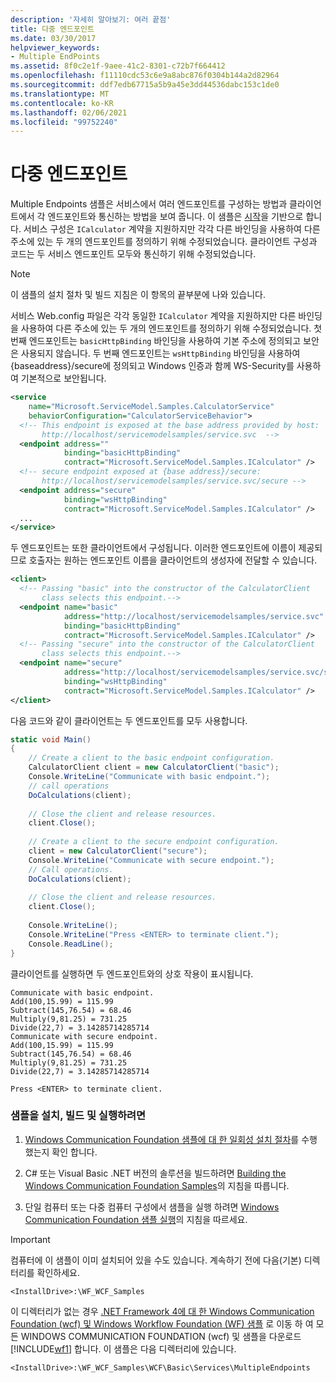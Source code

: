 ```yaml
---
description: '자세히 알아보기: 여러 끝점'
title: 다중 엔드포인트
ms.date: 03/30/2017
helpviewer_keywords:
- Multiple EndPoints
ms.assetid: 8f0c2e1f-9aee-41c2-8301-c72b7f664412
ms.openlocfilehash: f11110cdc53c6e9a8abc876f0304b144a2d82964
ms.sourcegitcommit: ddf7edb67715a5b9a45e3dd44536dabc153c1de0
ms.translationtype: MT
ms.contentlocale: ko-KR
ms.lasthandoff: 02/06/2021
ms.locfileid: "99752240"
---
```

# <a name="multiple-endpoints"></a>다중 엔드포인트

Multiple Endpoints 샘플은 서비스에서 여러 엔드포인트를 구성하는 방법과 클라이언트에서 각 엔드포인트와 통신하는 방법을 보여 줍니다. 이 샘플은 [시작](getting-started-sample.md)을 기반으로 합니다. 서비스 구성은 `ICalculator` 계약을 지원하지만 각각 다른 바인딩을 사용하여 다른 주소에 있는 두 개의 엔드포인트를 정의하기 위해 수정되었습니다. 클라이언트 구성과 코드는 두 서비스 엔드포인트 모두와 통신하기 위해 수정되었습니다.  
  
> [!NOTE]
> 이 샘플의 설치 절차 및 빌드 지침은 이 항목의 끝부분에 나와 있습니다.  
  
 서비스 Web.config 파일은 각각 동일한 `ICalculator` 계약을 지원하지만 다른 바인딩을 사용하여 다른 주소에 있는 두 개의 엔드포인트를 정의하기 위해 수정되었습니다. 첫 번째 엔드포인트는 `basicHttpBinding` 바인딩을 사용하여 기본 주소에 정의되고 보안은 사용되지 않습니다. 두 번째 엔드포인트는 `wsHttpBinding` 바인딩을 사용하여 {baseaddress}/secure에 정의되고 Windows 인증과 함께 WS-Security를 사용하여 기본적으로 보안됩니다.  
  
```xml  
<service
    name="Microsoft.ServiceModel.Samples.CalculatorService"  
    behaviorConfiguration="CalculatorServiceBehavior">  
  <!-- This endpoint is exposed at the base address provided by host:  
       http://localhost/servicemodelsamples/service.svc  -->  
  <endpoint address=""  
            binding="basicHttpBinding"  
            contract="Microsoft.ServiceModel.Samples.ICalculator" />  
  <!-- secure endpoint exposed at {base address}/secure:  
       http://localhost/servicemodelsamples/service.svc/secure -->  
  <endpoint address="secure"  
            binding="wsHttpBinding"  
            contract="Microsoft.ServiceModel.Samples.ICalculator" />  
  ...  
</service>  
```  
  
 두 엔드포인트는 또한 클라이언트에서 구성됩니다. 이러한 엔드포인트에 이름이 제공되므로 호출자는 원하는 엔드포인트 이름을 클라이언트의 생성자에 전달할 수 있습니다.  
  
```xml  
<client>  
  <!-- Passing "basic" into the constructor of the CalculatorClient  
       class selects this endpoint.-->  
  <endpoint name="basic"  
            address="http://localhost/servicemodelsamples/service.svc"
            binding="basicHttpBinding"
            contract="Microsoft.ServiceModel.Samples.ICalculator" />  
  <!-- Passing "secure" into the constructor of the CalculatorClient  
       class selects this endpoint.-->  
  <endpoint name="secure"  
            address="http://localhost/servicemodelsamples/service.svc/secure"
            binding="wsHttpBinding"
            contract="Microsoft.ServiceModel.Samples.ICalculator" />  
</client>  
```  
  
 다음 코드와 같이 클라이언트는 두 엔드포인트를 모두 사용합니다.  
  
```csharp  
static void Main()  
{  
    // Create a client to the basic endpoint configuration.  
    CalculatorClient client = new CalculatorClient("basic");  
    Console.WriteLine("Communicate with basic endpoint.");  
    // call operations  
    DoCalculations(client);  
  
    // Close the client and release resources.  
    client.Close();  
  
    // Create a client to the secure endpoint configuration.  
    client = new CalculatorClient("secure");  
    Console.WriteLine("Communicate with secure endpoint.");  
    // Call operations.  
    DoCalculations(client);  
  
    // Close the client and release resources.  
    client.Close();  
  
    Console.WriteLine();  
    Console.WriteLine("Press <ENTER> to terminate client.");  
    Console.ReadLine();  
}  
```  
  
 클라이언트를 실행하면 두 엔드포인트와의 상호 작용이 표시됩니다.  
  
```console
Communicate with basic endpoint.  
Add(100,15.99) = 115.99  
Subtract(145,76.54) = 68.46  
Multiply(9,81.25) = 731.25  
Divide(22,7) = 3.14285714285714  
Communicate with secure endpoint.  
Add(100,15.99) = 115.99  
Subtract(145,76.54) = 68.46  
Multiply(9,81.25) = 731.25  
Divide(22,7) = 3.14285714285714  
  
Press <ENTER> to terminate client.  
```  
  
### <a name="to-set-up-build-and-run-the-sample"></a>샘플을 설치, 빌드 및 실행하려면  
  
1. [Windows Communication Foundation 샘플에 대 한 일회성 설치 절차](one-time-setup-procedure-for-the-wcf-samples.md)를 수행 했는지 확인 합니다.  
  
2. C# 또는 Visual Basic .NET 버전의 솔루션을 빌드하려면 [Building the Windows Communication Foundation Samples](building-the-samples.md)의 지침을 따릅니다.  
  
3. 단일 컴퓨터 또는 다중 컴퓨터 구성에서 샘플을 실행 하려면 [Windows Communication Foundation 샘플 실행](running-the-samples.md)의 지침을 따르세요.  
  
> [!IMPORTANT]
> 컴퓨터에 이 샘플이 이미 설치되어 있을 수도 있습니다. 계속하기 전에 다음(기본) 디렉터리를 확인하세요.  
>
> `<InstallDrive>:\WF_WCF_Samples`  
>
> 이 디렉터리가 없는 경우 [.NET Framework 4에 대 한 Windows Communication Foundation (wcf) 및 Windows Workflow Foundation (WF) 샘플](https://www.microsoft.com/download/details.aspx?id=21459) 로 이동 하 여 모든 WINDOWS COMMUNICATION FOUNDATION (wcf) 및 샘플을 다운로드 [!INCLUDE[wf1](../../../../includes/wf1-md.md)] 합니다. 이 샘플은 다음 디렉터리에 있습니다.  
>
> `<InstallDrive>:\WF_WCF_Samples\WCF\Basic\Services\MultipleEndpoints`  
